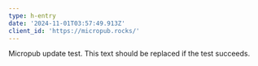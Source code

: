 ```yaml
---
type: h-entry
date: '2024-11-01T03:57:49.913Z'
client_id: 'https://micropub.rocks/'
---
```

Micropub update test. This text should be replaced if the test succeeds.
